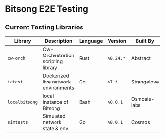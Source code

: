 # Bitsong E2E Testing 

## Current Testing Libraries
| Library | Description   | Language | Version | Built By  |
|---|---|---|---|---|
| `cw-orch`  | Cw-Orchestration scripting library  | Rust  | `v0.24.*`  | Abstract  |
| `ictest`  | Dockerized live network environments   | Go  | `v7.*`  | Strangelove  |
| `localbitsong`  | local instance of Bitsong | Bash  | `v0.0.1`  |  Osmosis-labs |
| `simtests`  | Simulated network state & env  | Go  |  `v0.0.1` |  Cosmos  | 

